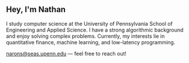 ## Hey, I'm Nathan

I study computer science at the University of Pennsylvania School of Engineering and Applied Science. I have a strong algorithmic background and enjoy solving complex problems. Currently, my interests lie in quantitative finance, machine learning, and low-latency programming.

[narons@seas.upenn.edu](mailto:narons@seas.upenn.edu) — feel free to reach out!
